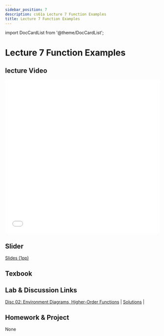 ```yaml
---
sidebar_position: 7
description: cs61a Lecture 7 Function Examples
title: Lecture 7 Function Examples
---
```


import DocCardList from '@theme/DocCardList';


# Lecture 7 Function Examples
## lecture Video

<iframe src="//player.bilibili.com/player.html?aid=277746636&bvid=BV17c411f78k&cid=1311465503&p=1&high_quality=1&danmaku=0" scrolling="no" border="0" frameborder="no" framespacing="0" allowfullscreen="true" allowfullscreen="allowfullscreen" width="100%" height="500" scrolling="no" frameborder="0" sandbox="allow-top-navigation allow-same-origin allow-forms allow-scripts"> </iframe>

## Slider
[Slides (1pp)](/resource/cs61a/07-Function_Examples_1pp.pdf)
## Texbook


## Lab & Discussion Links
[Disc 02: Environment Diagrams, Higher-Order Functions](./dis/disc02.md) | [Solutions](./dis/sol-disc02.md) | 

## Homework & Project
None


<DocCardList />

